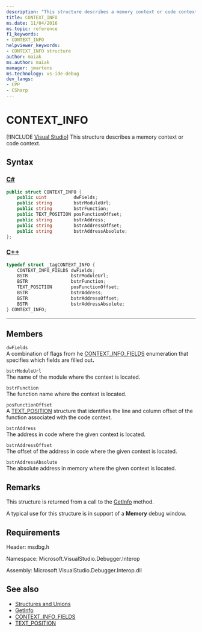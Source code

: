 ```yaml
---
description: "This structure describes a memory context or code context."
title: CONTEXT_INFO
ms.date: 11/04/2016
ms.topic: reference
f1_keywords:
- CONTEXT_INFO
helpviewer_keywords:
- CONTEXT_INFO structure
author: maiak
ms.author: maiak
manager: jmartens
ms.technology: vs-ide-debug
dev_langs:
- CPP
- CSharp
---
```

# CONTEXT_INFO

 [!INCLUDE [Visual Studio](~/includes/applies-to-version/vs-windows-only.md)]
This structure describes a memory context or code context.

## Syntax

### [C#](#tab/csharp)
```csharp
public struct CONTEXT_INFO {
    public uint          dwFields;
    public string        bstrModuleUrl;
    public string        bstrFunction;
    public TEXT_POSITION posFunctionOffset;
    public string        bstrAddress;
    public string        bstrAddressOffset;
    public string        bstrAddressAbsolute;
};
```
### [C++](#tab/cpp)
```cpp
typedef struct _tagCONTEXT_INFO {
    CONTEXT_INFO_FIELDS dwFields;
    BSTR                bstrModuleUrl;
    BSTR                bstrFunction;
    TEXT_POSITION       posFunctionOffset;
    BSTR                bstrAddress;
    BSTR                bstrAddressOffset;
    BSTR                bstrAddressAbsolute;
} CONTEXT_INFO;
```
---

## Members
`dwFields`\
A combination of flags from he [CONTEXT_INFO_FIELDS](../../../extensibility/debugger/reference/context-info-fields.md) enumeration that specifies which fields are filled out<strong>.</strong>

`bstrModuleUrl`\
The name of the module where the context is located.

`bstrFunction`\
The function name where the context is located.

`posFunctionOffset`\
A [TEXT_POSITION](../../../extensibility/debugger/reference/text-position.md) structure that identifies the line and column offset of the function associated with the code context.

`bstrAddress`\
The address in code where the given context is located.

`bstrAddressOffset`\
The offset of the address in code where the given context is located.

`bstrAddressAbsolute`\
The absolute address in memory where the given context is located.

## Remarks
This structure is returned from a call to the [GetInfo](../../../extensibility/debugger/reference/idebugmemorycontext2-getinfo.md) method.

A typical use for this structure is in support of a **Memory** debug window.

## Requirements
Header: msdbg.h

Namespace: Microsoft.VisualStudio.Debugger.Interop

Assembly: Microsoft.VisualStudio.Debugger.Interop.dll

## See also
- [Structures and Unions](../../../extensibility/debugger/reference/structures-and-unions.md)
- [GetInfo](../../../extensibility/debugger/reference/idebugmemorycontext2-getinfo.md)
- [CONTEXT_INFO_FIELDS](../../../extensibility/debugger/reference/context-info-fields.md)
- [TEXT_POSITION](../../../extensibility/debugger/reference/text-position.md)

